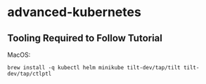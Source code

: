 # advanced-kubernetes

## Tooling Required to Follow Tutorial

MacOS:

```shell
brew install -q kubectl helm minikube tilt-dev/tap/tilt tilt-dev/tap/ctlptl
```